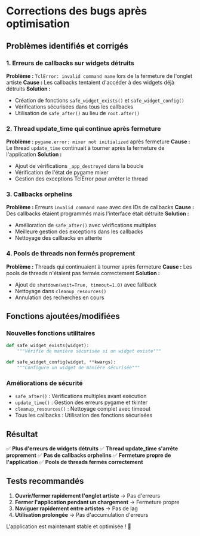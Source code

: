 # Corrections des bugs après optimisation

## Problèmes identifiés et corrigés

### 1. Erreurs de callbacks sur widgets détruits
**Problème :** `TclError: invalid command name` lors de la fermeture de l'onglet artiste
**Cause :** Les callbacks tentaient d'accéder à des widgets déjà détruits
**Solution :**
- Création de fonctions `safe_widget_exists()` et `safe_widget_config()`
- Vérifications sécurisées dans tous les callbacks
- Utilisation de `safe_after()` au lieu de `root.after()`

### 2. Thread update_time qui continue après fermeture
**Problème :** `pygame.error: mixer not initialized` après fermeture
**Cause :** Le thread `update_time` continuait à tourner après la fermeture de l'application
**Solution :**
- Ajout de vérifications `_app_destroyed` dans la boucle
- Vérification de l'état de pygame mixer
- Gestion des exceptions TclError pour arrêter le thread

### 3. Callbacks orphelins
**Problème :** Erreurs `invalid command name` avec des IDs de callbacks
**Cause :** Des callbacks étaient programmés mais l'interface était détruite
**Solution :**
- Amélioration de `safe_after()` avec vérifications multiples
- Meilleure gestion des exceptions dans les callbacks
- Nettoyage des callbacks en attente

### 4. Pools de threads non fermés proprement
**Problème :** Threads qui continuaient à tourner après fermeture
**Cause :** Les pools de threads n'étaient pas fermés correctement
**Solution :**
- Ajout de `shutdown(wait=True, timeout=1.0)` avec fallback
- Nettoyage dans `cleanup_resources()`
- Annulation des recherches en cours

## Fonctions ajoutées/modifiées

### Nouvelles fonctions utilitaires
```python
def safe_widget_exists(widget):
    """Vérifie de manière sécurisée si un widget existe"""

def safe_widget_config(widget, **kwargs):
    """Configure un widget de manière sécurisée"""
```

### Améliorations de sécurité
- `safe_after()` : Vérifications multiples avant exécution
- `update_time()` : Gestion des erreurs pygame et tkinter
- `cleanup_resources()` : Nettoyage complet avec timeout
- Tous les callbacks : Utilisation des fonctions sécurisées

## Résultat

✅ **Plus d'erreurs de widgets détruits**
✅ **Thread update_time s'arrête proprement**
✅ **Pas de callbacks orphelins**
✅ **Fermeture propre de l'application**
✅ **Pools de threads fermés correctement**

## Tests recommandés

1. **Ouvrir/fermer rapidement l'onglet artiste** → Pas d'erreurs
2. **Fermer l'application pendant un chargement** → Fermeture propre
3. **Naviguer rapidement entre artistes** → Pas de lag
4. **Utilisation prolongée** → Pas d'accumulation d'erreurs

L'application est maintenant stable et optimisée ! 🚀